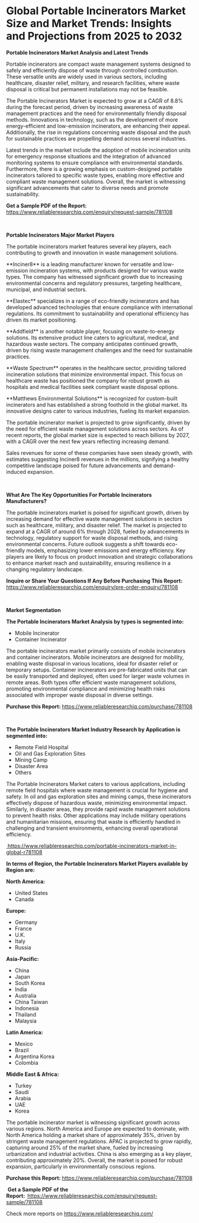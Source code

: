 <p><h1>Global Portable Incinerators Market Size and Market Trends: Insights and Projections from 2025 to 2032</h1></p><p><strong>Portable Incinerators Market Analysis and Latest Trends</strong></p>
<p><p>Portable incinerators are compact waste management systems designed to safely and efficiently dispose of waste through controlled combustion. These versatile units are widely used in various sectors, including healthcare, disaster relief, military, and research facilities, where waste disposal is critical but permanent installations may not be feasible. </p><p>The Portable Incinerators Market is expected to grow at a CAGR of 8.8% during the forecast period, driven by increasing awareness of waste management practices and the need for environmentally friendly disposal methods. Innovations in technology, such as the development of more energy-efficient and low-emission incinerators, are enhancing their appeal. Additionally, the rise in regulations concerning waste disposal and the push for sustainable practices are propelling demand across several industries.</p><p>Latest trends in the market include the adoption of mobile incineration units for emergency response situations and the integration of advanced monitoring systems to ensure compliance with environmental standards. Furthermore, there is a growing emphasis on custom-designed portable incinerators tailored to specific waste types, enabling more effective and compliant waste management solutions. Overall, the market is witnessing significant advancements that cater to diverse needs and promote sustainability.</p></p>
<p><strong>Get a Sample PDF of the Report:&nbsp;</strong> <a href="https://www.reliableresearchiq.com/enquiry/request-sample/781108?utm_campaign=3296&utm_medium=2&utm_source=Github&utm_content=ia&utm_term=26032025&utm_id=portable-incinerators">https://www.reliableresearchiq.com/enquiry/request-sample/781108</a></p>
<p>&nbsp;</p>
<p><strong>Portable Incinerators Major Market Players</strong></p>
<p><p>The portable incinerators market features several key players, each contributing to growth and innovation in waste management solutions. </p><p>**Inciner8** is a leading manufacturer known for versatile and low-emission incineration systems, with products designed for various waste types. The company has witnessed significant growth due to increasing environmental concerns and regulatory pressures, targeting healthcare, municipal, and industrial sectors. </p><p>**Elastec** specializes in a range of eco-friendly incinerators and has developed advanced technologies that ensure compliance with international regulations. Its commitment to sustainability and operational efficiency has driven its market positioning.</p><p>**Addfield** is another notable player, focusing on waste-to-energy solutions. Its extensive product line caters to agricultural, medical, and hazardous waste sectors. The company anticipates continued growth, driven by rising waste management challenges and the need for sustainable practices.</p><p>**Waste Spectrum** operates in the healthcare sector, providing tailored incineration solutions that minimize environmental impact. This focus on healthcare waste has positioned the company for robust growth as hospitals and medical facilities seek compliant waste disposal options.</p><p>**Matthews Environmental Solutions** is recognized for custom-built incinerators and has established a strong foothold in the global market. Its innovative designs cater to various industries, fueling its market expansion. </p><p>The portable incinerator market is projected to grow significantly, driven by the need for efficient waste management solutions across sectors. As of recent reports, the global market size is expected to reach billions by 2027, with a CAGR over the next few years reflecting increasing demand. </p><p>Sales revenues for some of these companies have seen steady growth, with estimates suggesting Inciner8 revenues in the millions, signifying a healthy competitive landscape poised for future advancements and demand-induced expansion.</p></p>
<p>&nbsp;</p>
<p><strong>What Are The Key Opportunities For Portable Incinerators Manufacturers?</strong></p>
<p><p>The portable incinerators market is poised for significant growth, driven by increasing demand for effective waste management solutions in sectors such as healthcare, military, and disaster relief. The market is projected to expand at a CAGR of around 6% through 2028, fueled by advancements in technology, regulatory support for waste disposal methods, and rising environmental concerns. Future outlook suggests a shift towards eco-friendly models, emphasizing lower emissions and energy efficiency. Key players are likely to focus on product innovation and strategic collaborations to enhance market reach and sustainability, ensuring resilience in a changing regulatory landscape.</p></p>
<p><strong>Inquire or Share Your Questions If Any Before Purchasing This Report:</strong> <a href="https://www.reliableresearchiq.com/enquiry/pre-order-enquiry/781108?utm_campaign=3296&utm_medium=2&utm_source=Github&utm_content=ia&utm_term=26032025&utm_id=portable-incinerators">https://www.reliableresearchiq.com/enquiry/pre-order-enquiry/781108</a></p>
<p>&nbsp;</p>
<p><strong>Market Segmentation</strong></p>
<p><strong>The Portable Incinerators Market Analysis by types is segmented into:</strong></p>
<p><ul><li>Mobile Incinerator</li><li>Container Incinerator</li></ul></p>
<p><p>The portable incinerators market primarily consists of mobile incinerators and container incinerators. Mobile incinerators are designed for mobility, enabling waste disposal in various locations, ideal for disaster relief or temporary setups. Container incinerators are pre-fabricated units that can be easily transported and deployed, often used for larger waste volumes in remote areas. Both types offer efficient waste management solutions, promoting environmental compliance and minimizing health risks associated with improper waste disposal in diverse settings.</p></p>
<p><strong>Purchase this Report:&nbsp;</strong><a href="https://www.reliableresearchiq.com/purchase/781108?utm_campaign=3296&utm_medium=2&utm_source=Github&utm_content=ia&utm_term=26032025&utm_id=portable-incinerators">https://www.reliableresearchiq.com/purchase/781108</a></p>
<p>&nbsp;</p>
<p><strong>The Portable Incinerators Market Industry Research by Application is segmented into:</strong></p>
<p><ul><li>Remote Field Hospital</li><li>Oil and Gas Exploration Sites</li><li>Mining Camp</li><li>Disaster Area</li><li>Others</li></ul></p>
<p><p>The Portable Incinerators Market caters to various applications, including remote field hospitals where waste management is crucial for hygiene and safety. In oil and gas exploration sites and mining camps, these incinerators effectively dispose of hazardous waste, minimizing environmental impact. Similarly, in disaster areas, they provide rapid waste management solutions to prevent health risks. Other applications may include military operations and humanitarian missions, ensuring that waste is efficiently handled in challenging and transient environments, enhancing overall operational efficiency.</p></p>
<p><a href="https://www.reliableresearchiq.com/portable-incinerators-market-in-global-r781108?utm_campaign=3296&utm_medium=2&utm_source=Github&utm_content=ia&utm_term=26032025&utm_id=portable-incinerators">&nbsp;https://www.reliableresearchiq.com/portable-incinerators-market-in-global-r781108</a></p>
<p><strong>In terms of Region, the Portable Incinerators Market Players available by Region are:</strong></p>
<p>
    <p> <strong> North America: </strong>
        <ul>
            <li>United States</li>
            <li>Canada</li>
        </ul>
        </p> 
    <p> <strong> Europe: </strong>
        <ul>
            <li>Germany</li>
            <li>France</li>
            <li>U.K.</li>
            <li>Italy</li>
            <li>Russia</li>
        </ul>
        </p> 
    <p> <strong> Asia-Pacific: </strong>
        <ul>
            <li>China</li>
            <li>Japan</li>
            <li>South Korea</li>
            <li>India</li>
            <li>Australia</li>
            <li>China Taiwan</li>
            <li>Indonesia</li>
            <li>Thailand</li>
            <li>Malaysia</li>
        </ul>
        </p> 
    <p> <strong> Latin America: </strong>
        <ul>
            <li>Mexico</li>
            <li>Brazil</li>
            <li>Argentina Korea</li>
            <li>Colombia</li>
        </ul>
        </p> 
    <p> <strong> Middle East & Africa: </strong>
        <ul>
            <li>Turkey</li>
            <li>Saudi</li>
            <li>Arabia</li>
            <li>UAE</li>
            <li>Korea</li>
        </ul>
    </p>
    </p>
<p><p>The portable incinerator market is witnessing significant growth across various regions. North America and Europe are expected to dominate, with North America holding a market share of approximately 35%, driven by stringent waste management regulations. APAC is projected to grow rapidly, capturing around 25% of the market share, fueled by increasing urbanization and industrial activities. China is also emerging as a key player, contributing approximately 20%. Overall, the market is poised for robust expansion, particularly in environmentally conscious regions.</p></p>
<p><strong>Purchase this Report: </strong><a href="https://www.reliableresearchiq.com/purchase/781108?utm_campaign=3296&utm_medium=2&utm_source=Github&utm_content=ia&utm_term=26032025&utm_id=portable-incinerators">https://www.reliableresearchiq.com/purchase/781108</a></p>
<p>&nbsp;<strong>Get a Sample PDF of the Report:&nbsp;&nbsp;</strong><a href="https://www.reliableresearchiq.com/enquiry/request-sample/781108?utm_campaign=3296&utm_medium=2&utm_source=Github&utm_content=ia&utm_term=26032025&utm_id=portable-incinerators">https://www.reliableresearchiq.com/enquiry/request-sample/781108</a></p>
<p><strong></strong></p>
<p>Check more reports on <a href="https://www.reliableresearchiq.com/?utm_campaign=3296&utm_medium=2&utm_source=Github&utm_content=ia&utm_term=26032025&utm_id=portable-incinerators">https://www.reliableresearchiq.com/</a></p>